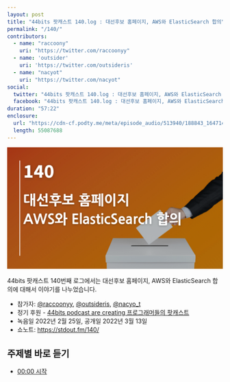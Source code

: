 ```yaml
---
layout: post
title: "44bits 팟캐스트 140.log : 대선후보 홈페이지, AWS와 ElasticSearch 합의"
permalink: "/140/"
contributors: 
  - name: "raccoony"
    uri: "https://twitter.com/raccoonyy"
  - name: 'outsider'
    uri: 'https://twitter.com/outsideris'
  - name: "nacyot"
    uri: "https://twitter.com/nacyot"
social:
  twitter: "44bits 팟캐스트 140.log : 대선후보 홈페이지, AWS와 ElasticSearch 합의"
  facebook: "44bits 팟캐스트 140.log : 대선후보 홈페이지, AWS와 ElasticSearch 합의"
duration: "57:22"
enclosure:
  url: "https://cdn-cf.podty.me/meta/episode_audio/513940/188843_1647147422916.mp3"
  length: 55087688
---
```


![](https://github.com/44bits/stdout.fm/raw/master/_posts/images/44bits-140-log.png)

44bits 팟캐스트 140번째 로그에서는 대선후보 홈페이지, AWS와 ElasticSearch 합의에 대해서 이야기를 나누었습니다.

* 참가자: [@raccoonyy][rac], [@outsideris][out], [@nacyo_t][nac]
* 정기 후원 - [44bits podcast are creating 프로그래머들의 팟캐스트](https://www.patreon.com/44bits_podcast)
* 녹음일 2022년 2월 25일, 공개일 2022년 3월 13일
* 쇼노트: https://stdout.fm/140/

[rac]: https://twitter.com/raccoonyy
[out]: https://twitter.com/outsideris
[nac]: https://twitter.com/nacyo_t


## 주제별 바로 듣기

* <a href="#" onclick="jumpPlayer(0.0); return false;">00:00 시작</a>
